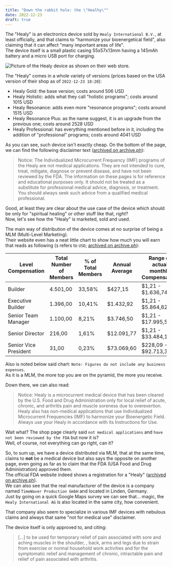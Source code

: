 ```yaml
---
title: "Down the rabbit hole: the \"Healhy\""
date: 2022-12-23
draft: true
---
```


The "Healy" is an electronics device sold by `Healy International B.V.`, at least officially, and that claims to "harmonize your bioenergetical field", also claiming that it can affect "many important areas of life".  
The device itself is a small plastic casing 55x57x13mm having a 145mAh battery and a micro USB port for charging.

![Picture of the Healy device as shown on their web store.](https://bm.777.tf/wb/healy/healy_02-1.jpg)

The "Healy" comes in a whole variety of versions (prices based on the USA version of their shop as of `2022-12-23 18:20`):

 - Healy Gold: the base version; costs around 506 USD
 - Healy Holistic: adds what they call "holistic programs"; costs around 1015 USD
 - Healy Resonance: adds even more "resonance programs"; costs around 1515 USD
 - Healy Resonance Plus: as the name suggest, it is an upgrade from the previous one; costs around 2528 USD
 - Healy Professional: has everything mentioned before in it, including the addition of "professional" programs; costs around 4041 USD

As you can see, such device isn't exactly cheap. On the bottom of the page, we can find the following disclaimer text ([archived on archive.ph](https://archive.ph/zzgUF)):

> Notice: The Individualized Microcurrent Frequency (IMF) programs of the Healy are not medical applications. They are not intended to cure, treat, mitigate, diagnose or prevent disease, and have not been reviewed by the FDA. The information on these pages is for reference and educational purposes only. It should not be treated as a substitute for professional medical advice, diagnosis, or treatment. You should always seek such advice from a qualified medical professional.

Good, at least they are clear about the use case of the device which should be only for "spiritual healing" or other stuff like that, *right*?  
Now, let's see how the "Healy" is marketed, sold and used.

The main way of distribution of the device comes at no surprise of being a MLM (Multi-Level Marketing).  
Their website even has a neat little chart to show how much you will earn that reads as following (`$` refers to `USD`; [archived on archive.ph](https://archive.ph/c3Vxo)):

| Level Compensation    | Total Number of Members | % of Total Members | Annual Average | Range of actual monthly Compensation |
| --------------------- | ----------------------- | ------------------ | -------------- | ------------------------------------ |
| Builder               | 4.501,00                | 33,58%             | $427,15        | $1,21 - $1.636,74                    |
| Executive Builder     | 1.396,00                | 10,41%             | $1.432,92      | $1,21 - $5.864,62                    |
| Senior Team Manager   | 1.100,00                | 8,21%              | $3.746,50      | $1,21 - $17.995,58                   |
| Senior Director       | 216,00                  | 1,61%              | $12.091,77     | $1,21 - $33.484,18                   |
| Senior Vice President | 31,00                   | 0,23%              | $73.069,60     | $228,09 - $92.713,30                 |

Also is noted below said chart: `Note: Figures do not include any business expenses`.  
As it is a MLM, the more top you are on the pyramid, the more you receive.

Down there, we can also read:

> Notice: Healy is a microcurrent medical device that has been cleared by the U.S. Food and Drug Administration only for local relief of acute, chronic, and arthritis pain and muscle soreness due to overexertion. Healy also has non-medical applications that use Individualized Microcurrent Frequencies (IMF) to harmonize your Bioenergetic Field. Always use your Healy in accordance with its Instructions for Use.

Wait what? The shop page clearly said `not medical applications` and `have not been reviewed by the FDA` but now it is?  
Well, of course, not everything can go right, can it?

So, to sum up, we have a device distributed via MLM, that at the same time, claims to **not** be a medical device but also says the opposite on another page, even going as far as to claim that the FDA (USA Food and Drug Administration) approved them.  
The official FDA website indeed shows a registration for a "Healy" ([archived on archive.ph](https://archive.ph/2BxXm)).  
We can also see that the real manufacturer of the device is a company named `TimeWaver Production GmbH` and located in Linden, Germany.  
Just by going on a quick Google Maps survey we can see that... magic, the `Healy International AG` is also located in the same city, how convenient.

That company also seem to specialize in various IMF devices with nebulous claims and always that same "not for medical use" disclaimer.

The device itself is only approved to, and citing:

> [...] to be used for temporary relief of pain associated with sore and aching muscles in the shoulder,
> , back, arms and legs due to strain from exercise or normal household work activities and for the symptomatic relief
> and management of chronic, intractable pain and relief of pain associated with arthritis.
